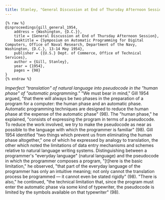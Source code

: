 ```yaml
---
title: Stanley, "General Discussion at End of Thursday Afternoon Session" (1954)
---
```


```
{% raw %}
@inproceedings{gill_general_1954,
	address = {Washington, {D.C.}},
	title = {General Discussion at End of Thursday Afternoon Session},
	booktitle = {Symposium on Automatic Programming for Digital Computers, Office of Naval Research, Department of the Navy, Washington, {D.C.}, 13-14 May 1954},
	publisher = {{U.S.} Dept. of Commerce, Office of Technical Services},
	author = {Gill, Stanley},
	year = {1954},
	pages = {98}
}
{% endraw %}
```

*Imperfect "translation" of natural language into pseudocode in the "human phase" of "automatic programming."* "We must bear in mind," Gill 1954 argued, "that there will always be two phases in the preparation of a program for a computer: the human phase and an automatic phase. Automatic programming techniques are designed to reduce the human phase at the expense of the automatic phase" (98). The "human phase," he explained, "consists of expressing the program in terms of a pseudocode. To reduce the work involved, we try to make the pseudocode as near as possible to the language with which the programmer is familiar" (98). Gill 1954 identified "two things which prevent us from eliminating the human phase altogether," one of which he expressed by analogy to translation, the other which noted the limitations of data entry mechanisms and schemes relative to natural language writing systems. Distinguishing between a programmer's "everyday language" (natural language) and the pseudocode in which the programmer composes a program, "[t]here is the basic limitation," he observed, "that part of the everyday language of the programmer has only an intuitive meaning; not only cannot the translation process be programmed — it cannot even be stated rigidly" (98). "There is also," he continued, "the technical limitation that, since the program must enter the automatic phase via some kind of typewriter, the pseudocode is limited by the symbols available on that typewriter" (98).
